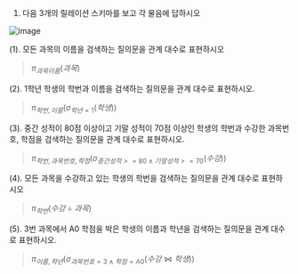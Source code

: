 1. 다음 3개의 릴레이션 스키마를 보고 각 물음에 답하시오

![image](https://github.com/qlkdkd/Database/assets/71871927/bba81e2f-c438-412b-975b-1018fbc01df3)

(1). 모든 과목의 이름을 검색하는 질의문을 관계 대수로 표현하시오
> $\pi_{과목 이름}(과목)$

(2). 1학년 학생의 학번과 이름을 검색하는 질의문을 관계 대수로 표현하시오.
> $\pi_{학번, 이름}(\sigma_{학년=1}(학생))$

(3). 중간 성적이 80점 이상이고 기말 성적이 70점 이상인 학생의 학번과 수강한 과목번호, 학점을 검색하는 질의문을 관계 대수로 표현하시오.
> $\pi_{학번, 과목번호, 학점}(\sigma_{중간성적>=80 \wedge 기말성적>=70}(수강))$

(4). 모든 과목을 수강하고 있는 학생의 학번을 검색하는 질의문을 관계 대수로 표현하시오
> $\pi_{학번}(수강\div 과목)$

(5). 3번 과목에서 A0 학점을 박은 학생의 이름과 학년을 검색하는 질의문을 관계 대수로 표현하시오.
> $π_{이름,학년}(σ_{과목번호=3∧학점=A0}(수강⋈학생))$
